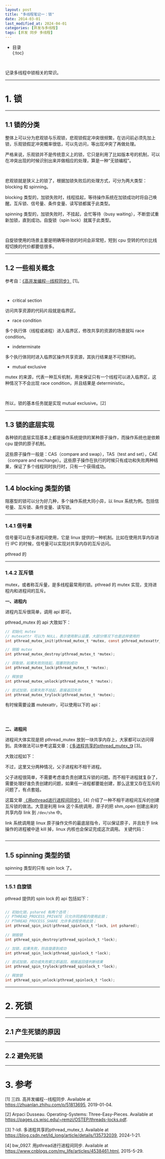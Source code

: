 ```yaml
---
layout: post
title: "多线程笔记一：锁"
date: 2014-03-01
last_modified_at: 2024-04-01
categories: [并发与多线程]
tags: [并发 同步 多线程]
---
```


* 目录  
{:toc}
<br/>

记录多线程中锁相关的常识。  

---

# 1. 锁 

---

## 1.1 锁的分类

整体上可以分为悲观锁与乐观锁，悲观锁假定冲突很频繁，在访问前必须先加上锁，乐观锁假定冲突概率很低，可以先访问，等出现冲突了再做处理。  

严格来说，乐观锁并不是传统意义上的锁，它只是利用了比如版本号的机制，可以在冲突出现的时候识别出来并做相应的处理，算是一种“无锁编程”。    

<br/>

悲观锁就是狭义上的锁了，根据加锁失败后的处理方式，可分为两大类型：blocking 和 spinning。   

blocking 类型的，加锁失败时，线程挂起，等待操作系统在加锁成功时将自己唤醒。互斥锁、信号量、条件变量、读写锁都属于此类型。  

spinning 类型的，加锁失败时，不挂起，会忙等待（busy waiting），不断尝试重新加锁，直到成功。自旋锁（spin lock）就属于此类型。     

<br/>  

自旋锁使用的场景主要是明确等待锁的时间会非常短，短到 cpu 空转的代价比线程切换的代价都要低很多。   

---

## 1.2 一些相关概念  

参考自：[《高并发编程--线程同步》](https://zhuanlan.zhihu.com/p/51813695) [1]。   

<br/>

* critical section   

访问共享资源的代码片段就是临界区。    


* race condition  

多个执行体（线程或进程）进入临界区，修改共享的资源的场景就叫 race condition。    


* indeterminate

多个执行体同时进入临界区操作共享资源，其执行结果是不可预料的。   


* mutual exclusive

mutex 的来源，代表一种互斥机制，用来保证只有一个线程可以进入临界区，这种情况下不会出现 race condition，并且结果是 deterministic。  

<br/>   

所以，锁的基本任务就是实现 mutual exclusive。[2]   

---

## 1.3 锁的底层实现

各种锁的底层实现基本上都是操作系统提供的某种原子操作，而操作系统也是依赖 cpu 提供的原子机制。   

这些原子操作一般是：CAS（compare and swap），TAS（test and set），CAE（compare and exchange）。这些原子操作在执行的时候只有成功和失败两种结果，保证了多个线程同时执行时，只有一个获得成功。   

---

## 1.4 blocking 类型的锁 

阻塞型的锁可以分为好几种，多个操作系统大同小异，以 linux 系统为例。包括信号量、互斥锁、条件变量、读写锁。  

---

### 1.4.1 信号量

信号量可以在多进程间使用，它是 linux 提供的一种机制。比如在使用共享内存进行 IPC 的时候，信号量可以实现对共享内存的互斥访问。  

pthread 的





---

### 1.4.2 互斥锁

mutex，或者称互斥量，是多线程最常用的锁。pthread 的 mutex 实现，支持进程内和进程间的互斥。   

**一、进程内**    

进程内互斥很简单，调用 api 即可。   

pthread_mutex 的 api 大致如下：   

```c
// 初始化 mutex
// mutexattr 可以为 NULL，表示使用默认设置，大部分情况下也是这样使用的
int pthread_mutex_init(pthread_mutex_t *mutex, const pthread_mutexattr_t *mutexattr);  

// 销毁 mutex
int pthread_mutex_destroy(pthread_mutex_t *mutex);

// 获取锁，如果失败则挂起，阻塞则到成功
int pthread_mutex_lock(pthread_mutex_t *mutex);

// 释放锁
int pthread_mutex_unlock(pthread_mutex_t *mutex);

// 尝试加锁，如果失败不挂起，直接返回失败
int pthread_mutex_trylock(pthread_mutex_t *mutex);

```

有时候需要设置 mutexattr，可以使用以下的 api：  

```c


```

<br/>

**二、进程间**    

进程间大体实现是把 pthread_mutex 放到一块共享内存上，大家都可以访问得到。具体做法可以参考这篇文章：[《多进程共享的pthread_mutex_t》](https://blog.csdn.net/ld_long/article/details/135732039) [3]。    

大致过程如下：  



不过，这里又分两种情况，父子进程和不相干进程。   

父子进程很简单，不需要考虑谁负责创建互斥锁的问题。而不相干进程就复杂了，需要处理好谁负责创建的问题，如果任一进程都要能创建，那么这里又存在互斥的问题了，有点套娃。  

这篇文章 [《用pthread进行进程间同步》](https://www.cnblogs.com/my_life/articles/4538461.html) [4] 介绍了一种不相干进程间互斥的创建互斥锁的做法。大意是利用 link 这个系统调用，原子的把 shm_open 创建出来的共享内存 link 到 `/dev/shm` 中。  

link 系统调用是 linux 原子操作文件的最底层指令，可以保证原子，并且处于 link 操作的进程被中途 kill 掉，linux 内核也会保证完成这次调用。 关键代码：  

```c

```





---

## 1.5 spinning 类型的锁

spinning 类型的只有 spin lock 了。  

---

### 1.5.1 自旋锁


pthread 提供的 spin lock 的 api 包括如下：  

```c

// 初始化锁，pshared 有两个选项：
// PTHREAD_PROCESS_PRIVATE 只允许同进程内使用此锁；
// PTHREAD_PROCESS_SHARE 允许多进程使用此锁；  
int pthread_spin_init(pthread_spinlock_t *lock, int pshared); 
                                                              
// 销毁锁        
int pthread_spin_destroy(pthread_spinlock_t *lock); 

// 加锁，如果失败，则自旋直到成功
int pthread_spin_lock(pthread_spinlock_t *lock);    

// 尝试加锁，成功或失败都立即返回，根据返回值判断结果  
int pthread_spin_trylock(pthread_spinlock_t *lock); 

// 释放锁
int pthread_spin_unlock(pthread_spinlock_t *lock);  
```

---

# 2. 死锁

---

## 2.1 产生死锁的原因


---

## 2.2 避免死锁 



---

# 3. 参考

[1] 三四. 高并发编程--线程同步. Available at https://zhuanlan.zhihu.com/p/51813695, 2019-01-04.    

[2] Arpaci Dusseau. Operating-Systems: Three-Easy-Pieces. Available at https://pages.cs.wisc.edu/~remzi/OSTEP/threads-locks.pdf.   

[3] ?-ldl. 多进程共享的pthread_mutex_t. Available at https://blog.csdn.net/ld_long/article/details/135732039, 2024-1-21.     

[4] bw_0927. 用pthread进行进程间同步. Available at https://www.cnblogs.com/my_life/articles/4538461.html, 2015-5-29.  